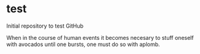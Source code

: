 # test
Initial repository to test GitHub

When in the course of human events it becomes necesary to stuff
oneself with avocados until one bursts, one must do so with aplomb.

